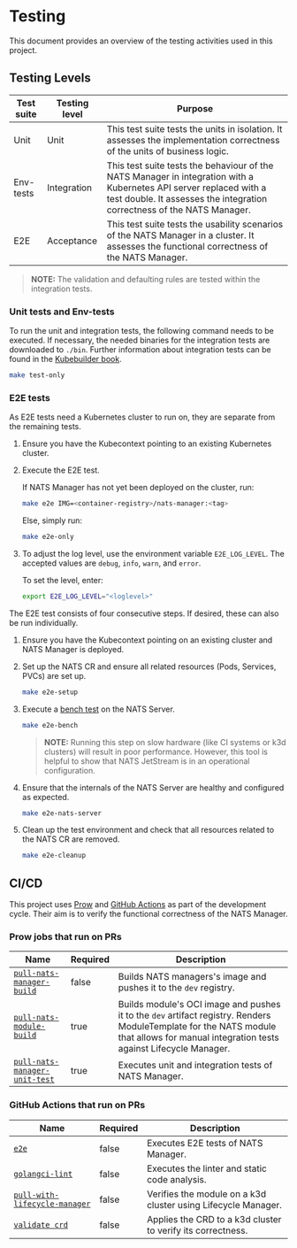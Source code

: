 # Testing

This document provides an overview of the testing activities used in this project.

## Testing Levels

| Test suite | Testing level | Purpose                                                                                                                                                                                       |
|------------|---------------|-----------------------------------------------------------------------------------------------------------------------------------------------------------------------------------------------|
| Unit       | Unit          | This test suite tests the units in isolation. It assesses the implementation correctness of the units of business logic.                                                                      |
| Env-tests  | Integration   | This test suite tests the behaviour of the NATS Manager in integration with a Kubernetes API server replaced with a test double. It assesses the integration correctness of the NATS Manager. |
| E2E        | Acceptance    | This test suite tests the usability scenarios of the NATS Manager in a cluster. It assesses the functional correctness of the NATS Manager.                                                   |

> **NOTE:** The validation and defaulting rules are tested within the integration tests.

### Unit tests and Env-tests

To run the unit and integration tests, the following command needs to be executed. If necessary, the needed binaries for the integration tests are downloaded to `./bin`.
Further information about integration tests can be found in the [Kubebuilder book](https://book.kubebuilder.io/reference/envtest.html).

   ```sh
   make test-only
   ```

### E2E tests

As E2E tests need a Kubernetes cluster to run on, they are separate from the remaining tests.

1. Ensure you have the Kubecontext pointing to an existing Kubernetes cluster.

2. Execute the E2E test.

   If NATS Manager has not yet been deployed on the cluster, run:

   ```sh
   make e2e IMG=<container-registry>/nats-manager:<tag>
   ```

   Else, simply run:

   ```sh
   make e2e-only
   ```

3. To adjust the log level, use the environment variable `E2E_LOG_LEVEL`.
   The accepted values are `debug`, `info`, `warn`, and `error`.

   To set the level, enter:

   ```sh
   export E2E_LOG_LEVEL="<loglevel>"
   ```

The E2E test consists of four consecutive steps. If desired, these can also be run individually.

1. Ensure you have the Kubecontext pointing on an existing cluster and NATS Manager is deployed.

2. Set up the NATS CR and ensure all related resources (Pods, Services, PVCs) are set up.

   ```sh
   make e2e-setup
   ```

3. Execute a [bench test](https://docs.nats.io/using-nats/nats-tools/nats_cli/natsbench) on the NATS Server.

   ```sh
   make e2e-bench
   ```

   > **NOTE:** Running this step on slow hardware (like CI systems or k3d clusters) will result in poor performance.
   > However, this tool is helpful to show that NATS JetStream is in an operational configuration.

4. Ensure that the internals of the NATS Server are healthy and configured as expected.

   ```sh
   make e2e-nats-server
   ```

5. Clean up the test environment and check that all resources related to the NATS CR are removed.

   ```sh
   make e2e-cleanup
   ```


## CI/CD

This project uses [Prow](https://docs.prow.k8s.io/docs/) and [GitHub Actions](https://docs.github.com/en/actions) as part of the development cycle.
Their aim is to verify the functional correctness of the NATS Manager.

### Prow jobs that run on PRs

| Name                                                                                                                                       | Required | Description                                                                                                                                                                            |
|--------------------------------------------------------------------------------------------------------------------------------------------|----------|----------------------------------------------------------------------------------------------------------------------------------------------------------------------------------------|
| [`pull-nats-manager-build`](https://github.com/kyma-project/test-infra/blob/main/prow/jobs/nats-manager/nats-manager-generic.yaml#L6)      | false    | Builds NATS managers's image and pushes it to the `dev` registry.                                                                                                                      |
| [`pull-nats-module-build`](https://github.com/kyma-project/test-infra/blob/main/prow/jobs/nats-manager/nats-manager-generic.yaml#L83)      | true     | Builds module's OCI image and pushes it to the `dev` artifact registry. Renders ModuleTemplate for the NATS module that allows for manual integration tests against Lifecycle Manager. |
| [`pull-nats-manager-unit-test`](https://github.com/kyma-project/test-infra/blob/main/prow/jobs/nats-manager/nats-manager-generic.yaml#L53) | true     | Executes unit and integration tests of NATS Manager.                                                                                                                                   |

### GitHub Actions that run on PRs

| Name                                                                                                                                          | Required | Description                                                   |
|-----------------------------------------------------------------------------------------------------------------------------------------------|----------|---------------------------------------------------------------|
| [`e2e`](https://github.com/kyma-project/nats-manager/blob/main/.github/workflows/e2e.yml#L1)                                                  | false    | Executes E2E tests of NATS Manager.                           |
| [`golangci-lint`](https://github.com/kyma-project/nats-manager/blob/main/.github/workflows/lint.yml#L1)                                       | false    | Executes the linter and static code analysis.                 |
| [`pull-with-lifecycle-manager`](https://github.com/kyma-project/nats-manager/blob/main/.github/workflows/pull-with-lifecycle-manager.yaml#L1) | false    | Verifies the module on a k3d cluster using Lifecycle Manager. |
| [`validate crd`](https://github.com/kyma-project/nats-manager/blob/main/.github/workflows/validatecrd.yml#L1)                                 | false    | Applies the CRD to a k3d cluster to verify its correctness.   |
